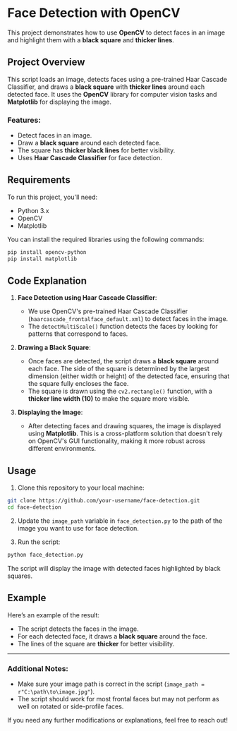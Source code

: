 # Face Detection with OpenCV

This project demonstrates how to use **OpenCV** to detect faces in an image and highlight them with a **black square** and **thicker lines**.

## Project Overview

This script loads an image, detects faces using a pre-trained Haar Cascade Classifier, and draws a **black square** with **thicker lines** around each detected face. It uses the **OpenCV** library for computer vision tasks and **Matplotlib** for displaying the image.

### Features:
- Detect faces in an image.
- Draw a **black square** around each detected face.
- The square has **thicker black lines** for better visibility.
- Uses **Haar Cascade Classifier** for face detection.

## Requirements

To run this project, you'll need:

- Python 3.x
- OpenCV
- Matplotlib

You can install the required libraries using the following commands:

```bash
pip install opencv-python
pip install matplotlib
```

## Code Explanation

1. **Face Detection using Haar Cascade Classifier**:
   - We use OpenCV's pre-trained Haar Cascade Classifier (`haarcascade_frontalface_default.xml`) to detect faces in the image.
   - The `detectMultiScale()` function detects the faces by looking for patterns that correspond to faces.

2. **Drawing a Black Square**:
   - Once faces are detected, the script draws a **black square** around each face. The side of the square is determined by the largest dimension (either width or height) of the detected face, ensuring that the square fully encloses the face.
   - The square is drawn using the `cv2.rectangle()` function, with a **thicker line width (10)** to make the square more visible.

3. **Displaying the Image**:
   - After detecting faces and drawing squares, the image is displayed using **Matplotlib**. This is a cross-platform solution that doesn't rely on OpenCV's GUI functionality, making it more robust across different environments.

## Usage

1. Clone this repository to your local machine:

```bash
git clone https://github.com/your-username/face-detection.git
cd face-detection
```

2. Update the `image_path` variable in `face_detection.py` to the path of the image you want to use for face detection.

3. Run the script:

```bash
python face_detection.py
```

The script will display the image with detected faces highlighted by black squares.

## Example

Here’s an example of the result:

- The script detects the faces in the image.
- For each detected face, it draws a **black square** around the face.
- The lines of the square are **thicker** for better visibility.


---

### Additional Notes:
- Make sure your image path is correct in the script (`image_path = r"C:\path\to\image.jpg"`).
- The script should work for most frontal faces but may not perform as well on rotated or side-profile faces.

If you need any further modifications or explanations, feel free to reach out!


